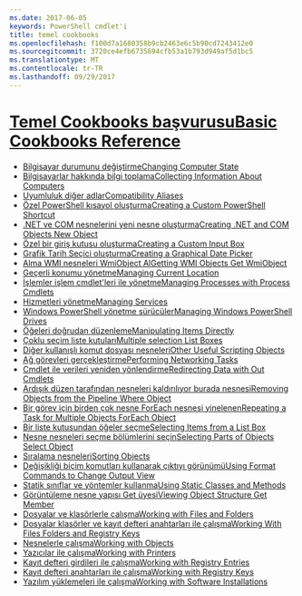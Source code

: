 ```yaml
---
ms.date: 2017-06-05
keywords: PowerShell cmdlet'i
title: temel cookbooks
ms.openlocfilehash: f100d7a1680358b9cb2463e6c5b90cd7243412e0
ms.sourcegitcommit: 3720ce4efb6735694cfb53a1b793d949af5d1bc5
ms.translationtype: MT
ms.contentlocale: tr-TR
ms.lasthandoff: 09/29/2017
---
```

# <a name="basic-cookbooks-referencecookbooksbasic-cookbooks-referencemd"></a>[<span data-ttu-id="dd2fb-103">Temel Cookbooks başvurusu</span><span class="sxs-lookup"><span data-stu-id="dd2fb-103">Basic Cookbooks Reference</span></span>](cookbooks/basic-cookbooks-reference.md)

- [<span data-ttu-id="dd2fb-104">Bilgisayar durumunu değiştirme</span><span class="sxs-lookup"><span data-stu-id="dd2fb-104">Changing Computer State</span></span>](cookbooks/Changing-Computer-State.md)
- [<span data-ttu-id="dd2fb-105">Bilgisayarlar hakkında bilgi toplama</span><span class="sxs-lookup"><span data-stu-id="dd2fb-105">Collecting Information About Computers</span></span>](cookbooks/Collecting-Information-About-Computers.md)
- [<span data-ttu-id="dd2fb-106">Uyumluluk diğer adlar</span><span class="sxs-lookup"><span data-stu-id="dd2fb-106">Compatibility Aliases</span></span>](cookbooks/Appendix-1---Compatibility-Aliases.md)
- [<span data-ttu-id="dd2fb-107">Özel PowerShell kısayol oluşturma</span><span class="sxs-lookup"><span data-stu-id="dd2fb-107">Creating a Custom PowerShell Shortcut</span></span>](cookbooks/Appendix-2---Creating-a-Custom-PowerShell-Shortcut.md)
- [<span data-ttu-id="dd2fb-108">.NET ve COM nesnelerini yeni nesne oluşturma</span><span class="sxs-lookup"><span data-stu-id="dd2fb-108">Creating .NET and COM Objects  New Object </span></span>](cookbooks/Creating-.NET-and-COM-Objects--New-Object-.md)
- [<span data-ttu-id="dd2fb-109">Özel bir giriş kutusu oluşturma</span><span class="sxs-lookup"><span data-stu-id="dd2fb-109">Creating a Custom Input Box</span></span>](cookbooks/Creating-a-Custom-Input-Box.md)
- [<span data-ttu-id="dd2fb-110">Grafik Tarih Seçici oluşturma</span><span class="sxs-lookup"><span data-stu-id="dd2fb-110">Creating a Graphical Date Picker</span></span>](cookbooks/Creating-a-Graphical-Date-Picker.md)
- [<span data-ttu-id="dd2fb-111">Alma WMI nesneleri WmiObject Al</span><span class="sxs-lookup"><span data-stu-id="dd2fb-111">Getting WMI Objects  Get WmiObject </span></span>](cookbooks/Getting-WMI-Objects--Get-WmiObject-.md)
- [<span data-ttu-id="dd2fb-112">Geçerli konumu yönetme</span><span class="sxs-lookup"><span data-stu-id="dd2fb-112">Managing Current Location</span></span>](cookbooks/Managing-Current-Location.md)
- [<span data-ttu-id="dd2fb-113">İşlemler işlem cmdlet'leri ile yönetme</span><span class="sxs-lookup"><span data-stu-id="dd2fb-113">Managing Processes with Process Cmdlets</span></span>](cookbooks/Managing-Processes-with-Process-Cmdlets.md)
- [<span data-ttu-id="dd2fb-114">Hizmetleri yönetme</span><span class="sxs-lookup"><span data-stu-id="dd2fb-114">Managing Services</span></span>](cookbooks/Managing-Services.md)
- [<span data-ttu-id="dd2fb-115">Windows PowerShell yönetme sürücüler</span><span class="sxs-lookup"><span data-stu-id="dd2fb-115">Managing Windows PowerShell Drives</span></span>](cookbooks/Managing-Windows-PowerShell-Drives.md)
- [<span data-ttu-id="dd2fb-116">Öğeleri doğrudan düzenleme</span><span class="sxs-lookup"><span data-stu-id="dd2fb-116">Manipulating Items Directly</span></span>](cookbooks/Manipulating-Items-Directly.md)
- [<span data-ttu-id="dd2fb-117">Çoklu seçim liste kutuları</span><span class="sxs-lookup"><span data-stu-id="dd2fb-117">Multiple selection List Boxes</span></span>](cookbooks/Multiple-selection-List-Boxes.md)
- [<span data-ttu-id="dd2fb-118">Diğer kullanışlı komut dosyası nesneleri</span><span class="sxs-lookup"><span data-stu-id="dd2fb-118">Other Useful Scripting Objects</span></span>](cookbooks/Other-Useful-Scripting-Objects.md)
- [<span data-ttu-id="dd2fb-119">Ağ görevleri gerçekleştirme</span><span class="sxs-lookup"><span data-stu-id="dd2fb-119">Performing Networking Tasks</span></span>](cookbooks/Performing-Networking-Tasks.md)
- [<span data-ttu-id="dd2fb-120">Cmdlet ile verileri yeniden yönlendirme</span><span class="sxs-lookup"><span data-stu-id="dd2fb-120">Redirecting Data with Out   Cmdlets</span></span>](cookbooks/Redirecting-Data-with-Out---Cmdlets.md)
- [<span data-ttu-id="dd2fb-121">Ardışık düzen tarafından nesneleri kaldırılıyor burada nesnesi</span><span class="sxs-lookup"><span data-stu-id="dd2fb-121">Removing Objects from the Pipeline  Where Object </span></span>](cookbooks/Removing-Objects-from-the-Pipeline--Where-Object-.md)
- [<span data-ttu-id="dd2fb-122">Bir görev için birden çok nesne ForEach nesnesi yinelenen</span><span class="sxs-lookup"><span data-stu-id="dd2fb-122">Repeating a Task for Multiple Objects  ForEach Object </span></span>](cookbooks/Repeating-a-Task-for-Multiple-Objects--ForEach-Object-.md)
- [<span data-ttu-id="dd2fb-123">Bir liste kutusundan öğeler seçme</span><span class="sxs-lookup"><span data-stu-id="dd2fb-123">Selecting Items from a List Box</span></span>](cookbooks/Selecting-Items-from-a-List-Box.md)
- [<span data-ttu-id="dd2fb-124">Nesne nesneleri seçme bölümlerini seçin</span><span class="sxs-lookup"><span data-stu-id="dd2fb-124">Selecting Parts of Objects  Select Object </span></span>](cookbooks/Selecting-Parts-of-Objects--Select-Object-.md)
- [<span data-ttu-id="dd2fb-125">Sıralama nesneleri</span><span class="sxs-lookup"><span data-stu-id="dd2fb-125">Sorting Objects</span></span>](cookbooks/Sorting-Objects.md)
- [<span data-ttu-id="dd2fb-126">Değişikliği biçim komutları kullanarak çıktıyı görünümü</span><span class="sxs-lookup"><span data-stu-id="dd2fb-126">Using Format Commands to Change Output View</span></span>](cookbooks/Using-Format-Commands-to-Change-Output-View.md)
- [<span data-ttu-id="dd2fb-127">Statik sınıflar ve yöntemler kullanma</span><span class="sxs-lookup"><span data-stu-id="dd2fb-127">Using Static Classes and Methods</span></span>](cookbooks/Using-Static-Classes-and-Methods.md)
- [<span data-ttu-id="dd2fb-128">Görüntüleme nesne yapısı Get üyesi</span><span class="sxs-lookup"><span data-stu-id="dd2fb-128">Viewing Object Structure  Get Member </span></span>](cookbooks/Viewing-Object-Structure--Get-Member-.md)
- [<span data-ttu-id="dd2fb-129">Dosyalar ve klasörlerle çalışma</span><span class="sxs-lookup"><span data-stu-id="dd2fb-129">Working with Files and Folders</span></span>](cookbooks/Working-with-Files-and-Folders.md)
- [<span data-ttu-id="dd2fb-130">Dosyalar klasörler ve kayıt defteri anahtarları ile çalışma</span><span class="sxs-lookup"><span data-stu-id="dd2fb-130">Working With Files Folders and Registry Keys</span></span>](cookbooks/Working-With-Files-Folders-and-Registry-Keys.md)
- [<span data-ttu-id="dd2fb-131">Nesnelerle çalışma</span><span class="sxs-lookup"><span data-stu-id="dd2fb-131">Working with Objects</span></span>](cookbooks/Working-with-Objects.md)
- [<span data-ttu-id="dd2fb-132">Yazıcılar ile çalışma</span><span class="sxs-lookup"><span data-stu-id="dd2fb-132">Working with Printers</span></span>](cookbooks/Working-with-Printers.md)
- [<span data-ttu-id="dd2fb-133">Kayıt defteri girdileri ile çalışma</span><span class="sxs-lookup"><span data-stu-id="dd2fb-133">Working with Registry Entries</span></span>](cookbooks/Working-with-Registry-Entries.md)
- [<span data-ttu-id="dd2fb-134">Kayıt defteri anahtarları ile çalışma</span><span class="sxs-lookup"><span data-stu-id="dd2fb-134">Working with Registry Keys</span></span>](cookbooks/Working-with-Registry-Keys.md)
- [<span data-ttu-id="dd2fb-135">Yazılım yüklemeleri ile çalışma</span><span class="sxs-lookup"><span data-stu-id="dd2fb-135">Working with Software Installations</span></span>](cookbooks/Working-with-Software-Installations.md)

